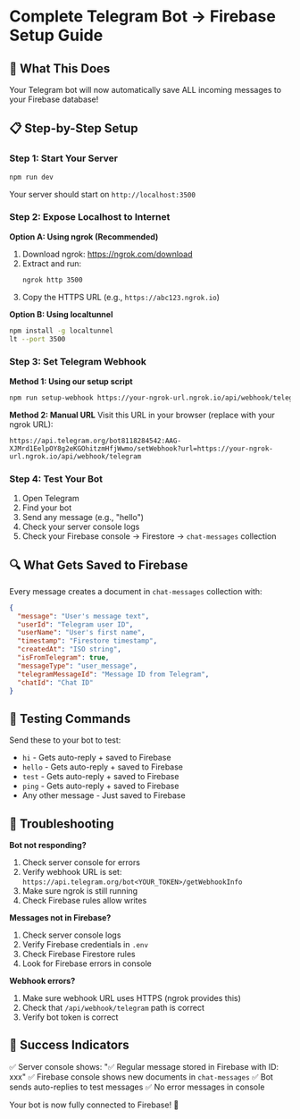 # Complete Telegram Bot → Firebase Setup Guide

## 🎯 What This Does
Your Telegram bot will now automatically save ALL incoming messages to your Firebase database!

## 📋 Step-by-Step Setup

### Step 1: Start Your Server
```bash
npm run dev
```
Your server should start on `http://localhost:3500`

### Step 2: Expose Localhost to Internet

**Option A: Using ngrok (Recommended)**
1. Download ngrok: https://ngrok.com/download
2. Extract and run:
   ```bash
   ngrok http 3500
   ```
3. Copy the HTTPS URL (e.g., `https://abc123.ngrok.io`)

**Option B: Using localtunnel**
```bash
npm install -g localtunnel
lt --port 3500
```

### Step 3: Set Telegram Webhook

**Method 1: Using our setup script**
```bash
npm run setup-webhook https://your-ngrok-url.ngrok.io/api/webhook/telegram
```

**Method 2: Manual URL**
Visit this URL in your browser (replace with your ngrok URL):
```
https://api.telegram.org/bot8118284542:AAG-XJMrd1EelpOY8g2eKGOhitzmHfjWwmo/setWebhook?url=https://your-ngrok-url.ngrok.io/api/webhook/telegram
```

### Step 4: Test Your Bot
1. Open Telegram
2. Find your bot
3. Send any message (e.g., "hello")
4. Check your server console logs
5. Check your Firebase console → Firestore → `chat-messages` collection

## 🔍 What Gets Saved to Firebase

Every message creates a document in `chat-messages` collection with:
```json
{
  "message": "User's message text",
  "userId": "Telegram user ID",
  "userName": "User's first name",
  "timestamp": "Firestore timestamp",
  "createdAt": "ISO string",
  "isFromTelegram": true,
  "messageType": "user_message",
  "telegramMessageId": "Message ID from Telegram",
  "chatId": "Chat ID"
}
```

## 🧪 Testing Commands

Send these to your bot to test:
- `hi` - Gets auto-reply + saved to Firebase
- `hello` - Gets auto-reply + saved to Firebase  
- `test` - Gets auto-reply + saved to Firebase
- `ping` - Gets auto-reply + saved to Firebase
- Any other message - Just saved to Firebase

## 🔧 Troubleshooting

**Bot not responding?**
1. Check server console for errors
2. Verify webhook URL is set: `https://api.telegram.org/bot<YOUR_TOKEN>/getWebhookInfo`
3. Make sure ngrok is still running
4. Check Firebase rules allow writes

**Messages not in Firebase?**
1. Check server console logs
2. Verify Firebase credentials in `.env`
3. Check Firebase Firestore rules
4. Look for Firebase errors in console

**Webhook errors?**
1. Make sure webhook URL uses HTTPS (ngrok provides this)
2. Check that `/api/webhook/telegram` path is correct
3. Verify bot token is correct

## 🎉 Success Indicators

✅ Server console shows: "✅ Regular message stored in Firebase with ID: xxx"
✅ Firebase console shows new documents in `chat-messages`
✅ Bot sends auto-replies to test messages
✅ No error messages in console

Your bot is now fully connected to Firebase! 🚀

